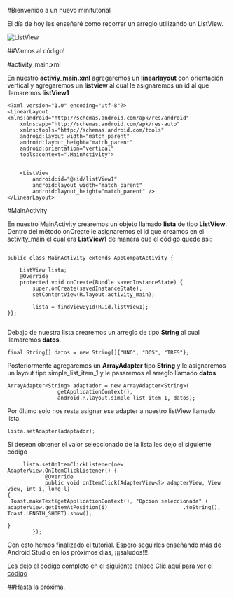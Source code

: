 #Bienvenido a un nuevo minitutorial

El día de hoy les enseñaré como recorrer un arreglo utilizando un ListView.


![ListView](https://dev-to-uploads.s3.amazonaws.com/uploads/articles/tn66aljj3kmab3p2ppm8.png)



##Vamos al código!

#activity_main.xml

En nuestro **activiy_main.xml** agregaremos un **linearlayout** con orientación vertical y agregaremos un **listview** al cual le asignaremos un id al que llamaremos **listView1**

```
<?xml version="1.0" encoding="utf-8"?>
<LinearLayout xmlns:android="http://schemas.android.com/apk/res/android"
    xmlns:app="http://schemas.android.com/apk/res-auto"
    xmlns:tools="http://schemas.android.com/tools"
    android:layout_width="match_parent"
    android:layout_height="match_parent"
    android:orientation="vertical"
    tools:context=".MainActivity">


    <ListView
        android:id="@+id/listView1"
        android:layout_width="match_parent"
        android:layout_height="match_parent" />
</LinearLayout>
```

#MainActivity

En nuestro MainActivity crearemos un objeto llamado **lista** de tipo **ListView**. Dentro del método onCreate le asignaremos el id que creamos en el activity_main el cual era **ListView1** de manera que el código quede así:

```

public class MainActivity extends AppCompatActivity {

    ListView lista;
    @Override
    protected void onCreate(Bundle savedInstanceState) {
        super.onCreate(savedInstanceState);
        setContentView(R.layout.activity_main);

        lista = findViewById(R.id.listView1);
}};


```
Debajo de nuestra lista crearemos un arreglo de tipo **String** al cual llamaremos **datos**.

```        
final String[] datos = new String[]{"UNO", "DOS", "TRES"};
```

Posteriormente agregaremos un **ArrayAdapter** tipo **String** y le asignaremos un layout tipo simple_list_item_1 y le pasaremos el arreglo llamado **datos**

```
ArrayAdapter<String> adaptador = new ArrayAdapter<String>(
                getApplicationContext(),
                android.R.layout.simple_list_item_1, datos);

```

Por último solo nos resta asignar ese adapter a nuestro listView llamado lista.

```
lista.setAdapter(adaptador);
```

Si desean obtener el valor seleccionado de la lista les dejo el siguiente código

```
     lista.setOnItemClickListener(new AdapterView.OnItemClickListener() {
            @Override
            public void onItemClick(AdapterView<?> adapterView, View view, int i, long l) 
{
 Toast.makeText(getApplicationContext(), "Opcion seleccionada" + adapterView.getItemAtPosition(i)                        .toString(), Toast.LENGTH_SHORT).show();

}
        });
```

Con esto hemos finalizado el tutorial. Espero seguirles enseñando más de Android Studio en los próximos días, ¡¡¡saludos!!!.

Les dejo el código completo en el siguiente enlace [Clic aquí para ver el código](https://github.com/fynio/arreglo_listview_android_studio.git)

##Hasta la próxima.



























